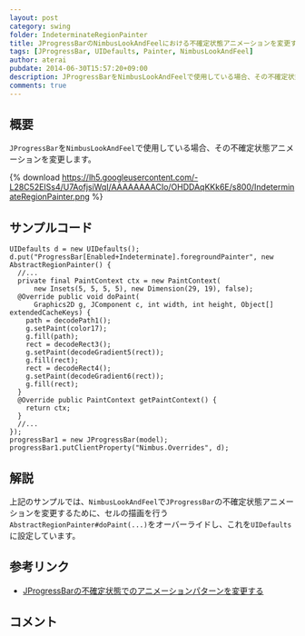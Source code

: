```yaml
---
layout: post
category: swing
folder: IndeterminateRegionPainter
title: JProgressBarのNimbusLookAndFeelにおける不確定状態アニメーションを変更する
tags: [JProgressBar, UIDefaults, Painter, NimbusLookAndFeel]
author: aterai
pubdate: 2014-06-30T15:57:20+09:00
description: JProgressBarをNimbusLookAndFeelで使用している場合、その不確定状態アニメーションを変更します。
comments: true
---
```

## 概要
`JProgressBar`を`NimbusLookAndFeel`で使用している場合、その不確定状態アニメーションを変更します。

{% download https://lh5.googleusercontent.com/-L28C52EISs4/U7AofjsiWqI/AAAAAAAACIo/OHDDAqKKk6E/s800/IndeterminateRegionPainter.png %}

## サンプルコード
<pre class="prettyprint"><code>UIDefaults d = new UIDefaults();
d.put("ProgressBar[Enabled+Indeterminate].foregroundPainter", new AbstractRegionPainter() {
  //...
  private final PaintContext ctx = new PaintContext(
      new Insets(5, 5, 5, 5), new Dimension(29, 19), false);
  @Override public void doPaint(
      Graphics2D g, JComponent c, int width, int height, Object[] extendedCacheKeys) {
    path = decodePath1();
    g.setPaint(color17);
    g.fill(path);
    rect = decodeRect3();
    g.setPaint(decodeGradient5(rect));
    g.fill(rect);
    rect = decodeRect4();
    g.setPaint(decodeGradient6(rect));
    g.fill(rect);
  }
  @Override public PaintContext getPaintContext() {
    return ctx;
  }
  //...
});
progressBar1 = new JProgressBar(model);
progressBar1.putClientProperty("Nimbus.Overrides", d);
</code></pre>

## 解説
上記のサンプルでは、`NimbusLookAndFeel`で`JProgressBar`の不確定状態アニメーションを変更するために、セルの描画を行う`AbstractRegionPainter#doPaint(...)`をオーバーライドし、これを`UIDefaults`に設定しています。

## 参考リンク
- [JProgressBarの不確定状態でのアニメーションパターンを変更する](http://terai.xrea.jp/Swing/StripedProgressBar.html)

<!-- dummy comment line for breaking list -->

## コメント
